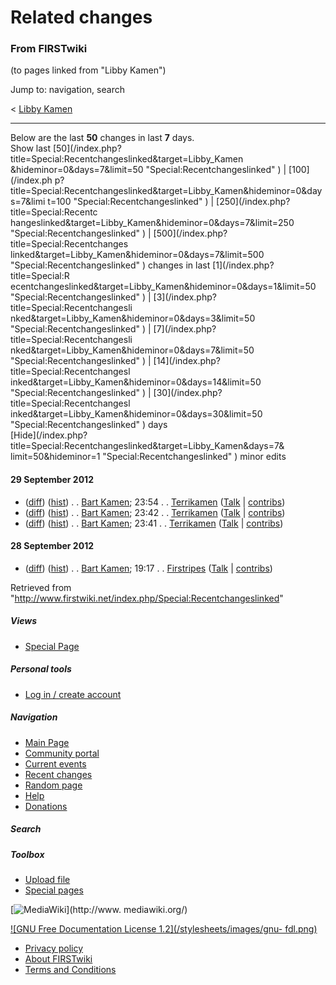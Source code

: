 

# Related changes

### From FIRSTwiki

(to pages linked from "Libby Kamen")

Jump to: navigation, search

&lt; [Libby Kamen](/index.php?title=Libby_Kamen&redirect=no "Libby Kamen" )  

* * *

Below are the last **50** changes in last **7** days.  
Show last [50](/index.php?title=Special:Recentchangeslinked&target=Libby_Kamen
&hideminor=0&days=7&limit=50 "Special:Recentchangeslinked" ) | [100](/index.ph
p?title=Special:Recentchangeslinked&target=Libby_Kamen&hideminor=0&days=7&limi
t=100 "Special:Recentchangeslinked" ) | [250](/index.php?title=Special:Recentc
hangeslinked&target=Libby_Kamen&hideminor=0&days=7&limit=250
"Special:Recentchangeslinked" ) | [500](/index.php?title=Special:Recentchanges
linked&target=Libby_Kamen&hideminor=0&days=7&limit=500
"Special:Recentchangeslinked" ) changes in last [1](/index.php?title=Special:R
ecentchangeslinked&target=Libby_Kamen&hideminor=0&days=1&limit=50
"Special:Recentchangeslinked" ) | [3](/index.php?title=Special:Recentchangesli
nked&target=Libby_Kamen&hideminor=0&days=3&limit=50
"Special:Recentchangeslinked" ) | [7](/index.php?title=Special:Recentchangesli
nked&target=Libby_Kamen&hideminor=0&days=7&limit=50
"Special:Recentchangeslinked" ) | [14](/index.php?title=Special:Recentchangesl
inked&target=Libby_Kamen&hideminor=0&days=14&limit=50
"Special:Recentchangeslinked" ) | [30](/index.php?title=Special:Recentchangesl
inked&target=Libby_Kamen&hideminor=0&days=30&limit=50
"Special:Recentchangeslinked" ) days  
[Hide](/index.php?title=Special:Recentchangeslinked&target=Libby_Kamen&days=7&
limit=50&hideminor=1 "Special:Recentchangeslinked" ) minor edits

#### 29 September 2012

  * ([diff](/index.php?title=Bart_Kamen&curid=6286&diff=878604&oldid=878522 "Bart Kamen" )) ([hist](/index.php?title=Bart_Kamen&curid=6286&action=history "Bart Kamen" )) . . [Bart Kamen](/index.php/Bart_Kamen "Bart Kamen" ); 23:54 . . [Terrikamen](/index.php?title=User:Terrikamen&action=edit "User:Terrikamen" ) ([Talk](/index.php?title=User_talk:Terrikamen&action=edit "User talk:Terrikamen" ) | [contribs](/index.php?title=Special:Contributions&target=Terrikamen "Special:Contributions" ))
  * ([diff](/index.php?title=Bart_Kamen&curid=6286&diff=878522&oldid=878511 "Bart Kamen" )) ([hist](/index.php?title=Bart_Kamen&curid=6286&action=history "Bart Kamen" )) . . [Bart Kamen](/index.php/Bart_Kamen "Bart Kamen" ); 23:42 . . [Terrikamen](/index.php?title=User:Terrikamen&action=edit "User:Terrikamen" ) ([Talk](/index.php?title=User_talk:Terrikamen&action=edit "User talk:Terrikamen" ) | [contribs](/index.php?title=Special:Contributions&target=Terrikamen "Special:Contributions" ))
  * ([diff](/index.php?title=Bart_Kamen&curid=6286&diff=878511&oldid=861956 "Bart Kamen" )) ([hist](/index.php?title=Bart_Kamen&curid=6286&action=history "Bart Kamen" )) . . [Bart Kamen](/index.php/Bart_Kamen "Bart Kamen" ); 23:41 . . [Terrikamen](/index.php?title=User:Terrikamen&action=edit "User:Terrikamen" ) ([Talk](/index.php?title=User_talk:Terrikamen&action=edit "User talk:Terrikamen" ) | [contribs](/index.php?title=Special:Contributions&target=Terrikamen "Special:Contributions" ))

#### 28 September 2012

  * ([diff](/index.php?title=Bart_Kamen&curid=6286&diff=861956&oldid=57082 "Bart Kamen" )) ([hist](/index.php?title=Bart_Kamen&curid=6286&action=history "Bart Kamen" )) . . [Bart Kamen](/index.php/Bart_Kamen "Bart Kamen" ); 19:17 . . [Firstripes](/index.php?title=User:Firstripes&action=edit "User:Firstripes" ) ([Talk](/index.php?title=User_talk:Firstripes&action=edit "User talk:Firstripes" ) | [contribs](/index.php?title=Special:Contributions&target=Firstripes "Special:Contributions" ))

Retrieved from
"<http://www.firstwiki.net/index.php/Special:Recentchangeslinked>"

##### Views

  * [Special Page](/index.php/Special:Recentchangeslinked/Libby_Kamen)

##### Personal tools

  * [Log in / create account](/index.php?title=Special:Userlogin&returnto=Special:Recentchangeslinked)

[](/index.php/Main_Page "Main Page" )

##### Navigation

  * [Main Page](/index.php/Main_Page)
  * [Community portal](/index.php/FIRSTwiki:Community_portal)
  * [Current events](/index.php/Current_events)
  * [Recent changes](/index.php/Special:Recentchanges)
  * [Random page](/index.php/Special:Random)
  * [Help](/index.php/FIRSTwiki:Help)
  * [Donations](/index.php/FIRSTwiki:Site_support)

##### Search



##### Toolbox

  * [Upload file](/index.php/Special:Upload)
  * [Special pages](/index.php/Special:Specialpages)

[![MediaWiki](/skins/common/images/poweredby_mediawiki_88x31.png)](http://www.
mediawiki.org/)

[![GNU Free Documentation License 1.2](/stylesheets/images/gnu-
fdl.png)](http://www.gnu.org/copyleft/fdl.html)

  * [Privacy policy](/index.php/FIRSTwiki:Privacy_policy "FIRSTwiki:Privacy policy" )
  * [About FIRSTwiki](/index.php/FIRSTwiki:About "FIRSTwiki:About" )
  * [Terms and Conditions](/index.php/FIRSTwiki:Terms_and_conditions "FIRSTwiki:Terms and conditions" )

